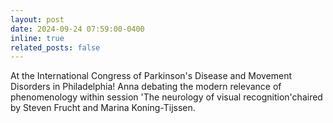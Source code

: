 ```yaml
---
layout: post
date: 2024-09-24 07:59:00-0400
inline: true
related_posts: false
---
```


At the International Congress of Parkinson's Disease and Movement Disorders in Philadelphia! Anna debating the modern relevance of phenomenology within session 'The neurology of visual recognition'chaired by Steven Frucht and Marina Koning-Tijssen. 